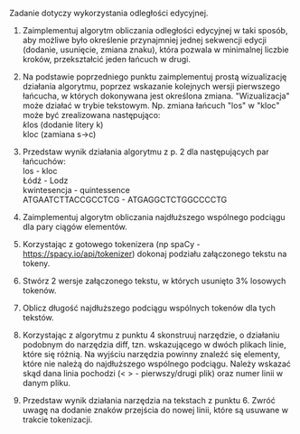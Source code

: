 Zadanie dotyczy wykorzystania odległości edycyjnej.  
  
1. Zaimplementuj algorytm obliczania odległości edycyjnej w taki sposób, aby możliwe było określenie przynajmniej jednej sekwencji edycji (dodanie, usunięcie, zmiana znaku), która pozwala w minimalnej liczbie kroków, przekształcić jeden łańcuch w drugi.  
2. Na podstawie poprzedniego punktu zaimplementuj prostą wizualizację działania algorytmu, poprzez wskazanie kolejnych wersji pierwszego łańcucha, w których dokonywana jest określona zmiana. "Wizualizacja" może działać w trybie tekstowym. Np. zmiana łańcuch "los" w "kloc" może być zrealizowana następująco:  
*k*los (dodanie litery k)  
klo*c* (zamiana s->c)  
3. Przedstaw wynik działania algorytmu z p. 2 dla następujących par łańcuchów:  
los - kloc  
Łódź - Lodz  
kwintesencja - quintessence  
ATGAATCTTACCGCCTCG - ATGAGGCTCTGGCCCCTG  
  
4. Zaimplementuj algorytm obliczania najdłuższego wspólnego podciągu dla pary ciągów elementów.  
5. Korzystając z gotowego tokenizera (np spaCy - https://spacy.io/api/tokenizer) dokonaj podziału załączonego tekstu na tokeny.  
6. Stwórz 2 wersje załączonego tekstu, w których usunięto 3% losowych tokenów.  
7. Oblicz długość najdłuższego podciągu wspólnych tokenów dla tych tekstów.  
8. Korzystając z algorytmu z punktu 4 skonstruuj narzędzie, o działaniu podobnym do narzędzia diff, tzn. wskazującego w dwóch plikach linie, które się różnią. Na wyjściu narzędzia powinny znaleźć się elementy, które nie należą do najdłuższego wspólnego podciągu. Należy wskazać skąd dana linia pochodzi (< > - pierwszy/drugi plik) oraz numer linii w danym pliku.  
9. Przedstaw wynik działania narzędzia na tekstach z punktu 6. Zwróć uwagę na dodanie znaków przejścia do nowej linii, które są usuwane w trakcie tokenizacji.  
